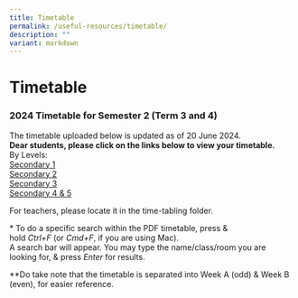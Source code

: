 ```yaml
---
title: Timetable
permalink: /useful-resources/timetable/
description: ""
variant: markdown
---
```

# Timetable

### 2024 Timetable for Semester 2 (Term 3 and 4)
The timetable uploaded below is updated as of 20 June 2024. 
<br>
**Dear students, please click on the links below to view your timetable.**
<br>
By Levels:
<br>
<a href="https://drive.google.com/file/d/1NZtX8txoNioElh7B-UIk_PJnTTv3aOz7/view?usp=sharingk" target="_blank">Secondary 1</a>
<br>
<a href="https://drive.google.com/file/d/1tDayAUPfzcTismYjkKNYnR91xANE3cIx/view?usp=sharing" target="_blank">Secondary 2</a>
<br>
<a href="https://drive.google.com/file/d/15GPAHfaqi15U2ERAcwuH_Tr1-nKXTlHN/view?usp=sharing" target="_blank">Secondary 3</a>
<br>
<a href="https://drive.google.com/file/d/1nz7oQ9dZZy_BeiXY2eAVFigMIWIWa0J-/view?usp=sharing" target="_blank">Secondary 4 &amp; 5</a>



  
For teachers, please locate it in the time-tabling folder.  
  
\* To do a specific search within the PDF timetable, press &amp; hold&nbsp;_Ctrl+F_&nbsp;(or&nbsp;_Cmd+F_, if you are using Mac).  
A search bar will appear. You may type the name/class/room you are looking for, &amp; press&nbsp;_Enter_&nbsp;for results.  
  
\*\*Do take note that the timetable is separated into Week A (odd) &amp; Week B (even), for easier reference.